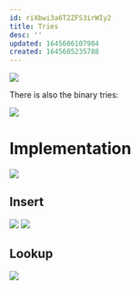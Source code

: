 ```yaml
---
id: riXbwi3a6T2ZFS3irWIy2
title: Tries
desc: ''
updated: 1645606107984
created: 1645605235788
---
```

![](/assets/images/2022-02-23-09-34-05.png)

There is also the binary tries:

![](/assets/images/2022-02-23-09-35-05.png)

# Implementation
![](/assets/images/2022-02-23-09-38-05.png)

## Insert
![](/assets/images/2022-02-23-09-38-28.png)
![](/assets/images/2022-02-23-09-38-43.png)

## Lookup
![](/assets/images/2022-02-23-09-39-01.png)
